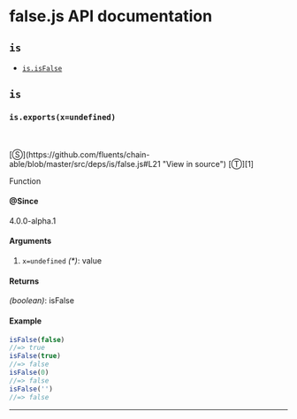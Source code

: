 # false.js API documentation

<!-- div class="toc-container" -->

<!-- div -->

## `is`
* <a href="#is-prototype-isFalse"  data-meta="exports x undefined"  data-call="exports x undefined"  data-category="Methods"  data-description="Function"  data-name="isFalse"  data-member="is"  data-all="meta exports x undefined call exports x undefined category Methods description Function name isFalse member is see notes todos klassProps" >`is.isFalse`</a>

<!-- /div -->

<!-- /div -->

<!-- div class="doc-container" -->

<!-- div -->

## `is`

<!-- div -->

<h3 id="is-prototype-isFalse" data-member="is" data-category="Methods" data-name="isFalse"><code>is.exports(x=undefined)</code></h3>
<br>
<br>
[&#x24C8;](https://github.com/fluents/chain-able/blob/master/src/deps/is/false.js#L21 "View in source") [&#x24C9;][1]

Function


#### @Since
4.0.0-alpha.1

#### Arguments
1. `x=undefined` *(&#42;)*: value

#### Returns
*(boolean)*: isFalse

#### Example
```js
isFalse(false)
//=> true
isFalse(true)
//=> false
isFalse(0)
//=> false
isFalse('')
//=> false

```
---

<!-- /div -->

<!-- /div -->

<!-- /div -->

 [1]: #is "Jump back to the TOC."
